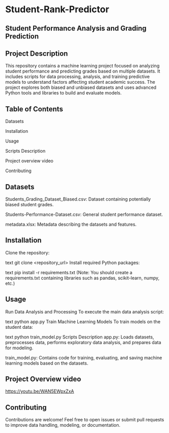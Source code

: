 # Student-Rank-Predictor
## Student Performance Analysis and Grading Prediction
## Project Description
This repository contains a machine learning project focused on analyzing student performance and predicting grades based on multiple datasets. It includes scripts for data processing, analysis, and training predictive models to understand factors affecting student academic success. The project explores both biased and unbiased datasets and uses advanced Python tools and libraries to build and evaluate models.

## Table of Contents
Datasets

Installation

Usage

Scripts Description

Project overview video

Contributing

## Datasets
Students_Grading_Dataset_Biased.csv: Dataset containing potentially biased student grades.

Students-Performance-Dataset.csv: General student performance dataset.

metadata.xlsx: Metadata describing the datasets and features.

## Installation
Clone the repository:

text
git clone <repository_url>
Install required Python packages:

text
pip install -r requirements.txt
(Note: You should create a requirements.txt containing libraries such as pandas, scikit-learn, numpy, etc.)

## Usage
Run Data Analysis and Processing
To execute the main data analysis script:

text
python app.py
Train Machine Learning Models
To train models on the student data:

text
python train_model.py
Scripts Description
app.py:
Loads datasets, preprocesses data, performs exploratory data analysis, and prepares data for modeling.

train_model.py:
Contains code for training, evaluating, and saving machine learning models based on the datasets.
## Project Overview video
https://youtu.be/WAN5EWpxZxA
## Contributing
Contributions are welcome! Feel free to open issues or submit pull requests to improve data handling, modeling, or documentation.
